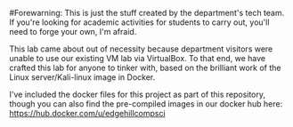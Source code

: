 #Forewarning: This is just the stuff created by the department's tech team. If you're looking for academic activities for students to carry out, you'll need to forge your own, I'm afraid. 

This lab came about out of necessity because department visitors were unable to use our existing VM lab via VirtualBox. To that end, we have crafted this lab for anyone to tinker with, based on the brilliant work of the Linux server/Kali-linux image in Docker. 

I've included the docker files for this project as part of this repository, though you can also find the pre-compiled images in our docker hub here: https://hub.docker.com/u/edgehillcompsci 
